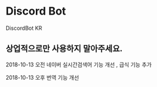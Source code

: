 # Discord Bot

DiscordBot KR 


상업적으로만 사용하지 말아주세요. 
------------------------------------------------------------

2018-10-13 오전 네이버 실시간검색어 기능 개선 , 급식 기능 추가

2018-10-13 오후 번역 기능 개선



